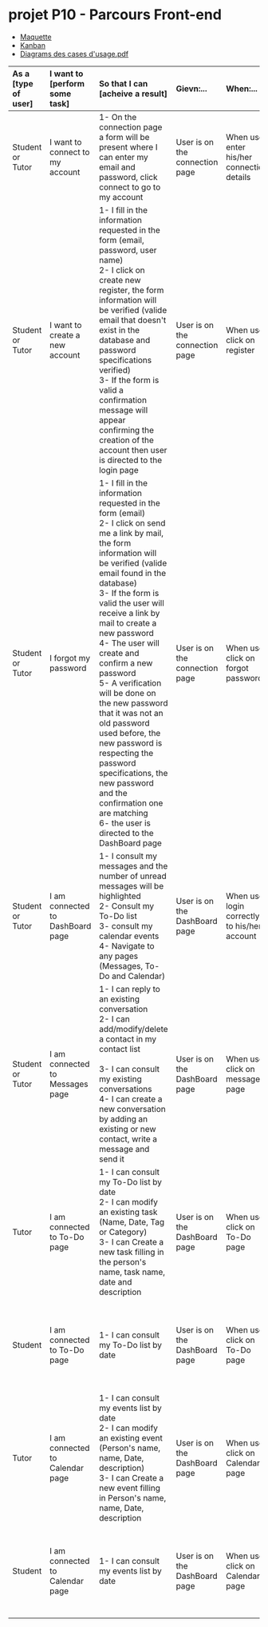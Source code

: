 # projet P10 - Parcours Front-end
- [Maquette](https://www.figma.com/file/ftu6z7iE3JfoD6Gtg8mA9z/Learn%40Home?type=design&node-id=19-119&mode=design&t=DkS1rpU5yIMqaMYd-0)
- [Kanban](https://github.com/users/Altinsk/projects/1)
- [Diagrams des cases d'usage.pdf](https://github.com/Altinsk/oc-p10-learnathome/files/12827786/Diagrams.des.cases.d.usage.pdf)


|As a [type of user]|I want to [perform some task]|So that I can [acheive a result]|Gievn:...|When:...|Then:...| 
|:---|:---|:---|:---|:---|:---|
|Student or Tutor| I want to connect to my account | 1- On the connection page a form will be present where I can enter my email and password, click connect to go to my account  <br /> | User is on the connection page | When user enter his/her connection details  | User will login to his/her account |
|Student or Tutor| I want to create a new account| 1- I fill in the information requested in the form (email, password, user name)<br /> 2- I click on create new register, the form information will be verified (valide email that doesn't exist in the database and password specifications verified) <br /> 3- If the form is valid a confirmation message will appear confirming the creation of the account then user is directed to the login page| User is on the connection page | When user click on register | A form will open and user will have to fill in his/her email, password to create a new account |
|Student or Tutor| I forgot my password| 1- I fill in the information requested in the form (email)<br /> 2- I click on send me a link by mail, the form information will be verified (valide email found in the database)<br /> 3- If the form is valid the user will receive a link by mail to create a new password <br /> 4- The user will create and confirm a new password <br /> 5- A verification will be done on the new password that it was not an old password used before, the new password is respecting the password specifications, the new password and the confirmation one are matching<br /> 6- the user is directed to the DashBoard page |User is on the connection page | When user click on forgot password | User will fill in his/her email to receive a link to create a new password |
|Student or Tutor| I am connected to DashBoard page| 1- I consult my messages and the number of unread messages will be highlighted <br /> 2- Consult my To-Do list <br /> 3- consult my calendar events<br /> 4- Navigate to any pages (Messages, To-Do and Calendar)| User is on the DashBoard page | When user login correctly to his/her account | User will login to his/her account and will be able to consult his messages, Calendar events and To-Do task list|
|Student or Tutor| I am connected to Messages page| 1- I can reply to an existing conversation<br /> 2- I can add/modify/delete a contact in my contact list<br /> <br /> 3- I can consult my existing conversations <br /> 4- I can create a new conversation by adding an existing or new contact, write a message and send it| User is on the DashBoard page | When user click on messages page| User will be able to show the existing conversations, contacts, will also be able to add new contacts, write new messages |
|Tutor| I am connected to To-Do page| 1- I can consult my To-Do list by date<br /> 2- I can modify an existing task (Name, Date, Tag or Category)<br /> 3- I can Create a new task filling in the person's name, task name, date and description<br /> | User is on the DashBoard page | When user click on To-Do page | User will be able to show the existing tasks, can filter them by date,tags..etc, will be able to add/delete tasks |
|Student| I am connected to To-Do page| 1- I can consult my To-Do list by date <br />  | User is on the DashBoard page | When user click on To-Do page | User will be able to show the existing tasks, can filter them by date,tags..etc, will be able to add/delete tasks |
|Tutor| I am connected to Calendar page| 1- I can consult my events list by date <br /> 2- I can modify an existing event (Person's name, name, Date, description)<br /> 3- I can Create a new event filling in Person's name, name, Date, description<br /> | User is on the DashBoard page | When user click on Calendar page | User will be able to show the existing events, can filter them by date,tags..etc, will be able to add/delete events |
|Student| I am connected to Calendar page| 1- I can consult my events list by date <br /> | User is on the DashBoard page | When user click on Calendar page | User will be able to show the existing events, can filter them by date,tags..etc, will be able to add/delete events |

